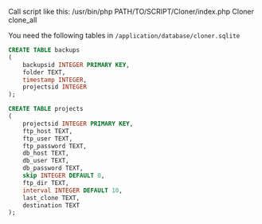 Call script like this:
/usr/bin/php PATH/TO/SCRIPT/Cloner/index.php Cloner clone_all


You need the following tables in `/application/database/cloner.sqlite`
```sql
CREATE TABLE backups
(
    backupsid INTEGER PRIMARY KEY,
    folder TEXT,
    timestamp INTEGER,
    projectsid INTEGER
);
```

```sql
CREATE TABLE projects
(
    projectsid INTEGER PRIMARY KEY,
    ftp_host TEXT,
    ftp_user TEXT,
    ftp_password TEXT,
    db_host TEXT,
    db_user TEXT,
    db_password TEXT,
    skip INTEGER DEFAULT 0,
    ftp_dir TEXT,
    interval INTEGER DEFAULT 10,
    last_clone TEXT,
    destination TEXT
);
```
